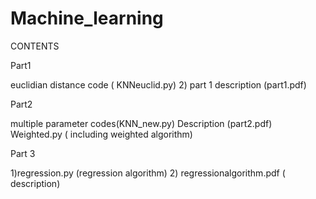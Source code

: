 # Machine_learning

CONTENTS

Part1

euclidian distance code ( KNNeuclid.py)
2)  part 1 description (part1.pdf)

Part2

multiple parameter codes(KNN_new.py)
Description (part2.pdf)
Weighted.py ( including weighted algorithm)

Part 3

1)regression.py (regression algorithm)
2) regressionalgorithm.pdf ( description)
